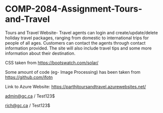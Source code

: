 # COMP-2084-Assignment-Tours-and-Travel

Tours and Travel Website- Travel agents can login and create/update/delete holiday travel packages, ranging from domestic to international trips for people of all ages. Customers can contact the agents through contact information provided. The site will also include travel tips and some more information about their destination.  

CSS taken from https://bootswatch.com/solar/

Some amount of code (eg- Image Processing) has been taken from https://github.com/ifotn

Link to Azure Website: https://parthjtoursandtravel.azurewebsites.net/

admin@gc.ca / Test123$

rich@gc.ca / Test123$
